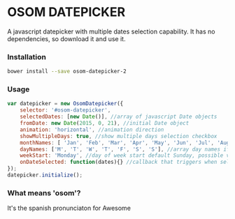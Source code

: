 # OSOM DATEPICKER #
A javascript datepicker with multiple dates selection capability.
It has no dependencies, so download it and use it.
### Installation ###
```bash
bower install --save osom-datepicker-2
```
### Usage ###
```javascript
var datepicker = new OsomDatepicker({
	selector: '#osom-datepicker',
	selectedDates: [new Date()], //array of javascript Date objects
	fromDate: new Date(2015, 0, 21), //initial Date object
	animation: 'horizontal', //animation direction
	showMultipleDays: true, //show multiple days selection checkbox
	monthNames: [ 'Jan', 'Feb', 'Mar', 'Apr', 'May', 'Jun', 'Jul', 'Aug', 'Sep', 'Oct', 'Nov', 'Dec' ], //array month names if you want something different than January February March April May June July August September October November December
	dayNames: ['M', 'T', 'W', 'T', 'F', 'S', 'S'], //array day names if you want something different than S, M, T, W, T, F, S
	weekStart: 'Monday', //day of week start default Sunday, possible value Monday
	onDateSelected: function(dates){} //callback that triggers when selected dates change
});
datepicker.initialize();
```
### What means 'osom'? ###
It's the spanish pronunciaton for Awesome